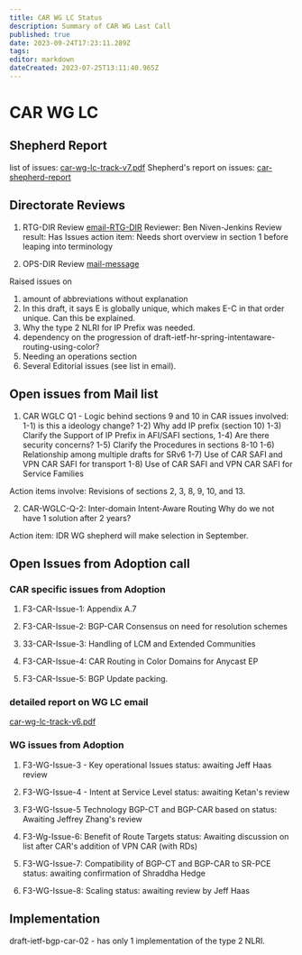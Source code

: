 ```yaml
---
title: CAR WG LC Status 
description: Summary of CAR WG Last Call 
published: true
date: 2023-09-24T17:23:11.289Z
tags: 
editor: markdown
dateCreated: 2023-07-25T13:11:40.965Z
---
```


# CAR WG LC 

## Shepherd Report 
list of issues:  [car-wg-lc-track-v7.pdf](/idr/car-wg-lc-track-v7.pdf)
Shepherd's report on issues:  [car-shepherd-report](/idr/idr-car-wglc-Q1-issues-v3.pdf)

## Directorate Reviews
1. RTG-DIR Review 
[email-RTG-DIR](  https://mailarchive.ietf.org/arch/msg/idr/0X_q_e09ejtb0NZQ25smUrklwmQ/)
Reviewer: Ben Niven-Jenkins
Review result: Has Issues
action item: Needs short overview in section 1 before leaping into terminology

2. OPS-DIR Review 
[mail-message](https://mailarchive.ietf.org/arch/msg/idr/4SgOciKKtA9nap1M-f6eHRKNtWc/)

Raised issues on 
1) amount of abbreviations without explanation 
2) In this draft, it says E is globally unique, which makes E-C in that order unique.  Can this be explained. 
3) Why the type 2 NLRI for IP Prefix was needed. 
4) dependency on the progression of draft-ietf-hr-spring-intentaware-routing-using-color? 
5) Needing an operations section      
6) Several Editorial issues (see list in email). 

## Open issues from Mail list 
1. CAR WGLC Q1 - Logic behind sections 9 and 10 in CAR 
  issues involved: 
    1-1) is this a ideology change? 
    1-2) Why add IP prefix (section 10) 
    1-3) Clarify the Support of IP Prefix in AFI/SAFI sections, 
    1-4) Are there security concerns?
    1-5) Clarify the Procedures in sections 8-10
    1-6) Relationship among multiple drafts for SRv6 
    1-7) Use of CAR SAFI and VPN CAR SAFI for transport
    1-8) Use of CAR SAFI and VPN CAR SAFI for Service Families 

Action items involve: Revisions of sections 2, 3, 8, 9, 10, and 13. 

 2. CAR-WGLC-Q-2: Inter-domain Intent-Aware Routing 
  Why do we not have 1 solution after 2 years? 
 
 Action item: IDR WG shepherd will make selection 
 in September. 
 
 ## Open Issues from Adoption call
 ### CAR specific issues from Adoption  
 1. F3-CAR-Issue-1: Appendix A.7 
 2. F3-CAR-Issue-2: BGP-CAR Consensus on need for resolution schemes

 3. 33-CAR-Issue-3: Handling of LCM and Extended Communities
 4. F3-CAR-Issue-4: CAR Routing in Color Domains for Anycast EP
 5. F3-CAR-Issue-5: BGP Update packing. 

### detailed report on WG LC email
[car-wg-lc-track-v6.pdf](/idr/idr/car-wg-lc-track-v6.pdf)


### WG issues from Adoption 
1. F3-WG-Issue-3 - Key operational Issues
status: awaiting Jeff Haas review

2. F3-WG-Issue-4 - Intent at Service Level 
status: awaiting Ketan's review

3. F3-WG-Issue-5 Technology BGP-CT and BGP-CAR based on 
status: Awaiting Jeffrey Zhang's review 

4. F3-Wg-Issue-6: Benefit of Route Targets
status: Awaiting discussion on list after CAR's 
addition of VPN CAR (with RDs)

5. F3-WG-Issue-7: Compatibility of BGP-CT and BGP-CAR to SR-PCE
status: awaiting confirmation of Shraddha Hedge 

6. F3-WG-Issue-8: Scaling 
status: awaiting review by Jeff Haas 

## Implementation

draft-ietf-bgp-car-02 - has only 1 implementation of the 
type 2 NLRI.  


